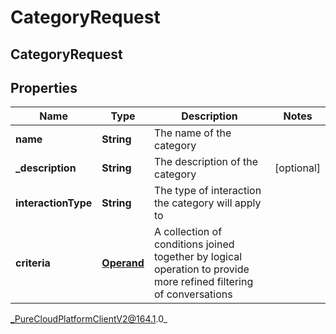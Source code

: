# CategoryRequest

## CategoryRequest

## Properties

|Name | Type | Description | Notes|
|------------ | ------------- | ------------- | -------------|
| **name** | **String** | The name of the category | |
| **_description** | **String** | The description of the category | [optional] |
| **interactionType** | **String** | The type of interaction the category will apply to | |
| **criteria** | [**Operand**](Operand) | A collection of conditions joined together by logical operation to provide more refined filtering of conversations | |



_PureCloudPlatformClientV2@164.1.0_

